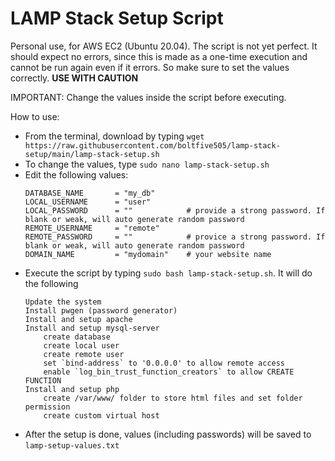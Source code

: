 # LAMP Stack Setup Script

Personal use, for AWS EC2 (Ubuntu 20.04).
The script is not yet perfect. It should expect no errors, since this is made as a one-time execution and cannot be run again even if it errors. So make sure to set the values correctly.
**USE WITH CAUTION**

IMPORTANT: Change the values inside the script before executing.

How to use:

- From the terminal, download by typing `wget https://raw.githubusercontent.com/boltfive505/lamp-stack-setup/main/lamp-stack-setup.sh`
- To change the values, type `sudo nano lamp-stack-setup.sh`
- Edit the following values:
  ```
  DATABASE_NAME       = "my_db"
  LOCAL_USERNAME      = "user"
  LOCAL_PASSWORD      = ""            # provide a strong password. If blank or weak, will auto generate random password
  REMOTE_USERNAME     = "remote"
  REMOTE_PASSWORD     = ""            # provice a strong password. If blank or weak, will auto generate random password
  DOMAIN_NAME         = "mydomain"    # your website name
  ```
- Execute the script by typing `sudo bash lamp-stack-setup.sh`. It will do the following
  ```
  Update the system
  Install pwgen (password generator)
  Install and setup apache
  Install and setup mysql-server
      create database
      create local user
      create remote user
      set `bind-address` to '0.0.0.0' to allow remote access
      enable `log_bin_trust_function_creators` to allow CREATE FUNCTION
  Install and setup php
      create /var/www/ folder to store html files and set folder permission
      create custom virtual host
  ```
- After the setup is done, values (including passwords) will be saved to `lamp-setup-values.txt`

